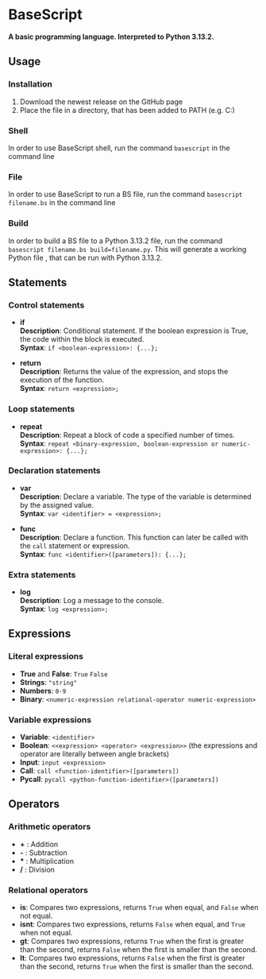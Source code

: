 # BaseScript
**A basic programming language. Interpreted to Python 3.13.2.**

## Usage
### Installation
1. Download the newest release on the GitHub page
2. Place the file in a directory, that has been added to PATH (e.g. C:\)
### Shell
In order to use BaseScript shell, run the command ``basescript`` in the command line
### File
In order to use BaseScript to run a BS file, run the command ``basescript filename.bs`` in the command line
### Build
In order to build a BS file to a Python 3.13.2 file, run the command ``basescript filename.bs build=filename.py``. This will generate a working Python file , that can be run with Python 3.13.2.

## Statements
### Control statements
 - **if**  
 **Description**: Conditional statement. If the boolean expression is True, the code within the block is executed.  
 **Syntax**: `if <boolean-expression>: {...};`  

 - **return**  
 **Description**: Returns the value of the expression, and stops the execution of the function.  
 **Syntax**: `return <expression>;`  

### Loop statements
 - **repeat**  
 **Description**: Repeat a block of code a specified number of times.  
 **Syntax**: `repeat <binary-expression, boolean-expression or numeric-expression>: {...};`  

### Declaration statements
 - **var**  
 **Description**: Declare a variable. The type of the variable is determined by the assigned value.  
 **Syntax**: `var <identifier> = <expression>;`  

 - **func**  
 **Description**: Declare a function. This function can later be called with the `call` statement or expression.  
 **Syntax**: `func <identifier>([parameters]): {...};`  

### Extra statements
 - **log**  
 **Description**: Log a message to the console.  
 **Syntax**: `log <expression>;`  

## Expressions
### Literal expressions
 - **True** and **False**: `True` `False`
 - **Strings**: `"string"`
 - **Numbers**: `0-9`
 - **Binary**: `<numeric-expression relational-operator numeric-expression>`
### Variable expressions
 - **Variable**: `<identifier>`
 - **Boolean**: `<<expression> <operator> <expression>>` (the expressions and operator are literally between angle brackets)
 - **Input**: `input <expression>`
 - **Call**: `call <function-identifier>([parameters])`
 - **Pycall**: `pycall <python-function-identifier>([parameters])`

## Operators
### Arithmetic operators
 - **+** : Addition
 - **-** : Subtraction
 - **\*** : Multiplication
 - **/** : Division
### Relational operators
 - **is**: Compares two expressions, returns `True` when equal, and `False` when not equal.
 - **isnt**: Compares two expressions, returns `False` when equal, and `True` when not equal.
 - **gt**: Compares two expressions, returns `True` when the first is greater than the second, returns `False` when the first is smaller than the second.
 - **lt**: Compares two expressions, returns `False` when the first is greater than the second, returns `True` when the first is smaller than the second.
